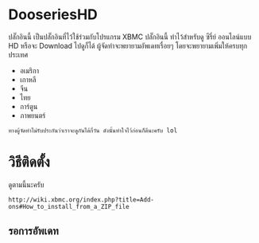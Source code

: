 # DooseriesHD #
ปลั๊กอินนี้ เป็นปลั๊กอินที่ไว้ใช้ร่วมกับโปรแกรม XBMC
ปลั๊กอินนี้ ทำไว้สำหรับดู ซีรี่ย์ ออนไลน์แบบ HD หรือจะ Download ไปดูก็ได้ 
ผู้จัดทำจะพยายามอัพเดทเรื่อยๆ โดยจะพยายามเพิ่มให้ครบทุกประเทศ 

- อเมริกา
- เกาหลี
- จีน 
- ไทย 
- การ์ตูน
- ภาพยนตร์ 

`ทางผู้จัดทำไม่รับประกันว่าเราจะดูกันได้กี่วัน ดังนั้นทำใจไว้ก่อนก็ดีนะครับ lol`

# วิธีติดตั้ง #
ดูตามนี้นะครับ

	http://wiki.xbmc.org/index.php?title=Add-ons#How_to_install_from_a_ZIP_file

## รอการอัพเดท ##
